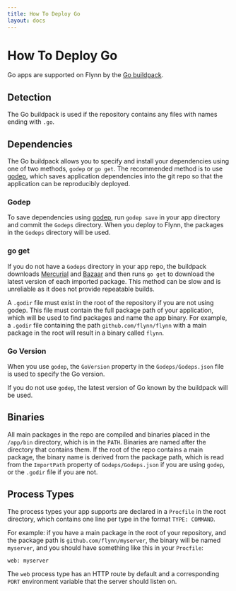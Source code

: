 ```yaml
---
title: How To Deploy Go
layout: docs
---
```


# How To Deploy Go

Go apps are supported on Flynn by the [Go
buildpack](https://github.com/kr/heroku-buildpack-go). 

## Detection

The Go buildpack is used if the repository contains any files with names ending
with `.go`.

## Dependencies

The Go buildpack allows you to specify and install your dependencies using one
of two methods, `godep` or `go get`. The recommended method is to use
[godep](https://github.com/tools/godep), which saves application dependencies
into the git repo so that the application can be reproducibly deployed.

### Godep

To save dependencies using [godep](https://github.com/tools/godep), run `godep
save` in your app directory and commit the `Godeps` directory. When you deploy
to Flynn, the packages in the `Godeps` directory will be used.

### go get

If you do not have a `Godeps` directory in your app repo, the buildpack
downloads [Mercurial](http://mercurial.selenic.com/) and
[Bazaar](http://bazaar.canonical.com/en/) and then runs `go get` to download the
latest version of each imported package. This method can be slow and is
unreliable as it does not provide repeatable builds.

A `.godir` file must exist in the root of the repository if you are not using
godep. This file must contain the full package path of your application, which
will be used to find packages and name the app binary. For example, a `.godir`
file containing the path `github.com/flynn/flynn` with a main package in the
root will result in a binary called `flynn`.

### Go Version

When you use `godep`, the `GoVersion` property in the `Godeps/Godeps.json` file
is used to specify the Go version.

If you do not use `godep`, the latest version of Go known by the buildpack will
be used.

## Binaries

All main packages in the repo are compiled and binaries placed in the `/app/bin`
directory, which is in the `PATH`. Binaries are named after the directory that
contains them. If the root of the repo contains a main package, the binary name
is derived from the package path, which is read from the `ImportPath` property
of `Godeps/Godeps.json` if you are using `godep`, or the `.godir` file if you
are not.

## Process Types

The process types your app supports are declared in a `Procfile` in the root
directory, which contains one line per type in the format `TYPE: COMMAND`.

For example: if you have a main package in the root of your repository, and the
package path is `github.com/flynn/myserver`, the binary will be named
`myserver`, and you should have something like this in your `Procfile`:

```text
web: myserver
```

The `web` process type has an HTTP route by default and a corresponding `PORT`
environment variable that the server should listen on.
